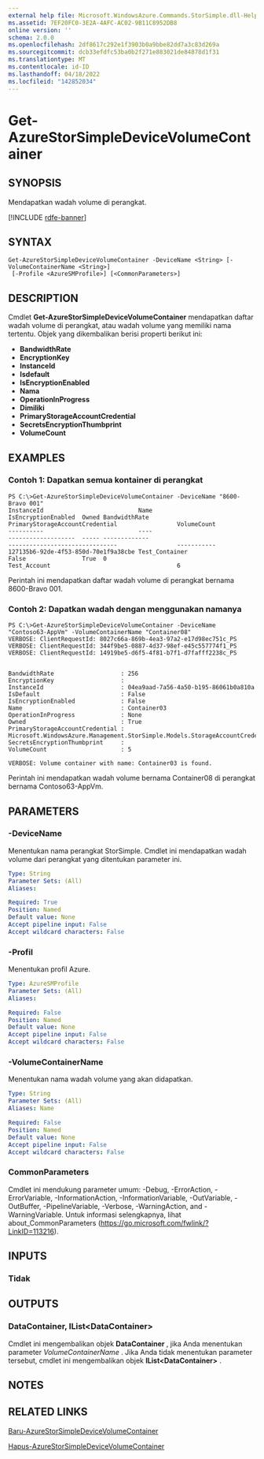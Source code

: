 ```yaml
---
external help file: Microsoft.WindowsAzure.Commands.StorSimple.dll-Help.xml
ms.assetid: 7EF20FC0-3E2A-4AFC-AC02-9B11C8952DB8
online version: ''
schema: 2.0.0
ms.openlocfilehash: 2df8617c292e1f3903b0a9bbe82dd7a3c83d269a
ms.sourcegitcommit: dcb33efdfc53ba0b2f271e883021de84878d1f31
ms.translationtype: MT
ms.contentlocale: id-ID
ms.lasthandoff: 04/18/2022
ms.locfileid: "142852034"
---
```

# Get-AzureStorSimpleDeviceVolumeContainer

## SYNOPSIS
Mendapatkan wadah volume di perangkat.

[!INCLUDE [rdfe-banner](../../includes/rdfe-banner.md)]

## SYNTAX

```
Get-AzureStorSimpleDeviceVolumeContainer -DeviceName <String> [-VolumeContainerName <String>]
 [-Profile <AzureSMProfile>] [<CommonParameters>]
```

## DESCRIPTION
Cmdlet **Get-AzureStorSimpleDeviceVolumeContainer** mendapatkan daftar wadah volume di perangkat, atau wadah volume yang memiliki nama tertentu.
Objek yang dikembalikan berisi properti berikut ini: 

- **BandwidthRate**
- **EncryptionKey**
- **InstanceId**
- **Isdefault**
- **IsEncryptionEnabled**
- **Nama**
- **OperationInProgress**
- **Dimiliki**
- **PrimaryStorageAccountCredential**
- **SecretsEncryptionThumbprint**
- **VolumeCount**

## EXAMPLES

### Contoh 1: Dapatkan semua kontainer di perangkat
```
PS C:\>Get-AzureStorSimpleDeviceVolumeContainer -DeviceName "8600-Bravo 001"
InstanceId                           Name                                             IsEncryptionEnabled  Owned BandwidthRate                                    PrimaryStorageAccountCredential                 VolumeCount                                    
----------                           ----                                             -------------------  ----- -------------                                    -------------------------------                 -----------                                    
127135b6-92de-4f53-850d-70e1f9a38cbe Test_Container                                   False                True  0                                                Test_Account                                    6
```

Perintah ini mendapatkan daftar wadah volume di perangkat bernama 8600-Bravo 001.

### Contoh 2: Dapatkan wadah dengan menggunakan namanya
```
PS C:\>Get-AzureStorSimpleDeviceVolumeContainer -DeviceName "Contoso63-AppVm" -VolumeContainerName "Container08"
VERBOSE: ClientRequestId: 8027c66a-869b-4ea3-97a2-e17d98ec751c_PS
VERBOSE: ClientRequestId: 344f9be5-0887-4d37-98ef-e45c557774f1_PS
VERBOSE: ClientRequestId: 14919be5-d6f5-4f81-b7f1-d7fafff2238c_PS


BandwidthRate                   : 256
EncryptionKey                   : 
InstanceId                      : 04ea9aad-7a56-4a50-b195-86061b0a810a
IsDefault                       : False
IsEncryptionEnabled             : False
Name                            : Container03
OperationInProgress             : None
Owned                           : True
PrimaryStorageAccountCredential : Microsoft.WindowsAzure.Management.StorSimple.Models.StorageAccountCredentialResponse
SecretsEncryptionThumbprint     : 
VolumeCount                     : 5

VERBOSE: Volume container with name: Container03 is found.
```

Perintah ini mendapatkan wadah volume bernama Container08 di perangkat bernama Contoso63-AppVm.

## PARAMETERS

### -DeviceName
Menentukan nama perangkat StorSimple.
Cmdlet ini mendapatkan wadah volume dari perangkat yang ditentukan parameter ini.

```yaml
Type: String
Parameter Sets: (All)
Aliases: 

Required: True
Position: Named
Default value: None
Accept pipeline input: False
Accept wildcard characters: False
```

### -Profil
Menentukan profil Azure.

```yaml
Type: AzureSMProfile
Parameter Sets: (All)
Aliases: 

Required: False
Position: Named
Default value: None
Accept pipeline input: False
Accept wildcard characters: False
```

### -VolumeContainerName
Menentukan nama wadah volume yang akan didapatkan.

```yaml
Type: String
Parameter Sets: (All)
Aliases: Name

Required: False
Position: Named
Default value: None
Accept pipeline input: False
Accept wildcard characters: False
```

### CommonParameters
Cmdlet ini mendukung parameter umum: -Debug, -ErrorAction, -ErrorVariable, -InformationAction, -InformationVariable, -OutVariable, -OutBuffer, -PipelineVariable, -Verbose, -WarningAction, and -WarningVariable. Untuk informasi selengkapnya, lihat about_CommonParameters (https://go.microsoft.com/fwlink/?LinkID=113216).

## INPUTS

### Tidak

## OUTPUTS

### DataContainer, IList\<DataContainer\>
Cmdlet ini mengembalikan objek **DataContainer** , jika Anda menentukan parameter *VolumeContainerName* .
Jika Anda tidak menentukan parameter tersebut, cmdlet ini mengembalikan objek **IList\<DataContainer\>** .

## NOTES

## RELATED LINKS

[Baru-AzureStorSimpleDeviceVolumeContainer](./New-AzureStorSimpleDeviceVolumeContainer.md)

[Hapus-AzureStorSimpleDeviceVolumeContainer](./Remove-AzureStorSimpleDeviceVolumeContainer.md)


